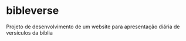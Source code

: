 # bibleverse
Projeto de desenvolvimento de um website para apresentação diária de versículos da bíblia
